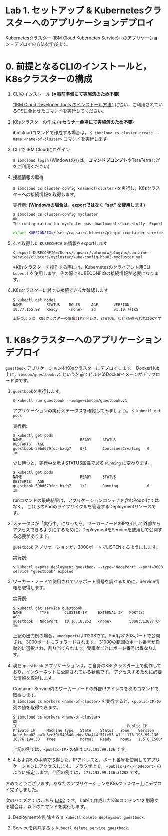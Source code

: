 # Lab 1. セットアップ & Kubernetesクラスターへのアプリケーションデプロイ

Kubernetesクラスター (IBM Cloud Kubernetes Service)へのアプリケーション・デプロイの方法を学びます。

# 0. 前提となるCLIのインストールと，K8sクラスターの構成

1. CLIのインストール **(※事前準備にて実施済のため不要)**

    ["IBM Cloud Developer Tools のインストール方法"](https://console.bluemix.net/docs/cli/index.html#overview) に従い，ご利用されているOSに合わせたコマンドを実行してください。

2. K8sクラスターの作成 **(※セミナー会場にて実施済のため不要)**

    ibmcloudコマンドで作成する場合は， `$ ibmcloud cs cluster-create --name <name-of-cluster>` コマンドを実行します。

3. CLI で IBM Cloudにログイン

    `$ ibmcloud login` (Windowsの方は，**コマンドプロンプト**やTeraTermなどをご利用ください)

4. 接続情報の取得
   
    `$ ibmcloud cs cluster-config <name-of-cluster>` を実行し，K8sクラスターへの接続情報を取得します。

    実行例: **(Windowsの場合は，exportではなく "set" を使用します)**

    ```bash.sh
    $ ibmcloud cs cluster-config mycluster
    OK
    The configuration for mycluster was downloaded successfully. Export environment variables to start using Kubernetes.

    export KUBECONFIG=/Users/capsair/.bluemix/plugins/container-service/clusters/mycluster/kube-config-hou02-mycluster.yml
    ```
 
5. 4.で取得した `KUBECONFIG` の情報をexportします

    `$ export KUBECONFIG=/Users/capsair/.bluemix/plugins/container-service/clusters/mycluster/kube-config-hou02-mycluster.yml`

    ※K8sクラスターを操作する際には，Kubernetesのクライアント用CLI `kubectl` を使用します。その際にKUBECONFIGの接続情報が必要になります。

6. K8sクラスターに対する接続できるか確認します
    
    ```bash.sh
    $ kubectl get nodes
    NAME           STATUS    ROLES     AGE       VERSION
    10.77.155.98   Ready     <none>    2d        v1.10.7+IKS
    
    上記のように，K8sクラスターの情報(IPアドレス，STATUS，など)が得られればOKです
    ```

# 1. K8sクラスターへのアプリケーションデプロイ

`guestbook` アプリケーションをK8sクラスターにデプロイします。
DockerHub上に，`ibmcom/guestbook:v1` という名前でビルド済Dockerイメージがアップロード済です。

1. `guestbook`を実行します。

   ```$ kubectl run guestbook --image=ibmcom/guestbook:v1```

   アプリケーションの実行ステータスを確認してみましょう。
   `$ kubectl get pods`

   実行例:

   ```console
   $ kubectl get pods
   NAME                          READY     STATUS              RESTARTS   AGE
   guestbook-59bd679fdc-bxdg7    0/1       ContainerCreating   0          1m
   ```
   少し待つと，実行中を示すSTATUS属性である `Running` に変わります。
   
   ```console
   $ kubectl get pods
   NAME                          READY     STATUS              RESTARTS   AGE
   guestbook-59bd679fdc-bxdg7    1/1       Running             0          1m
   ```
   
   runコマンドの最終結果は，アプリケーションコンテナを含むPodだけではなく，
   これらのPodのライフサイクルを管理するDeploymentリソースです。
 
   
3. ステータスが「実行中」になったら，ワーカーノードのIPを介して外部からアクセスできるようにするために，DeploymentをServiceを使用して公開する必要があります。

   `guestbook` アプリケーションが，3000ポートでLISTENするようにします。
   
   実行例:

   ```console
   $ kubectl expose deployment guestbook --type="NodePort" --port=3000
   service "guestbook" exposed
   ```

4. ワーカー・ノードで使用されているポート番号を調べるために，Service情報を取得します。
   
   実行例:

   ```console
   $ kubectl get service guestbook
   NAME        TYPE       CLUSTER-IP     EXTERNAL-IP   PORT(S)          AGE
   guestbook   NodePort   10.10.10.253   <none>        3000:31208/TCP   1m
   ```
   
   上記の出力例の場合，`<nodeport>`は31208です。Podは31208ポートで公開され，3000ポートにフォワードされます。
   31000の範囲のポート番号が自動的に選択され，割り当てられます。受講者ごとにポート番号は異なります。

5. 現在 `guestbook` アプリケーションは，ご自身のK8sクラスター上で動作しており，インターネットに公開されている状態です。
   アクセスするために必要な情報を取得します。

   Container Service内のワーカーノードの外部IPアドレスを次のコマンドで取得します。  
   `$ ibmcloud cs workers <name-of-cluster>` を実行すると，`<public-IP>`の列の値を取得できます。
   
   ```console
   $ ibmcloud cs workers <name-of-cluster>
   OK
   ID                                                 Public IP        Private IP     Machine Type   State    Status   Zone    Version  
   kube-hou02-pa1e3ee39f549640aebea69a444f51fe55-w1   173.193.99.136   10.76.194.30   free           normal   Ready    hou02   1.5.6_1500*
   ```
   
   上記の例では，`<public-IP>` の値は `173.193.99.136` です。
   
6. 4.および5.の手順で取得した，IPアドレスと，ポート番号を使用してアプリケーションにアクセスします。
   ブラウザ上で， `<public-IP>:<nodeport>` のように指定します。今回の例では， `173.193.99.136:31208` です。



おめでとうございます。あなたのアプリケーションをK8sクラスター上にデプロイ完了しました。

次のハンズオンはこちら [Lab2](../Lab2/README.md) です。 
Lab1で作成したK8sコンテンツを削除する場合は，以下のコマンドを実行します。

  1. Deploymentを削除する `$ kubectl delete deployment guestbook`.

  2. Serviceを削除する `$ kubectl delete service guestbook`.

